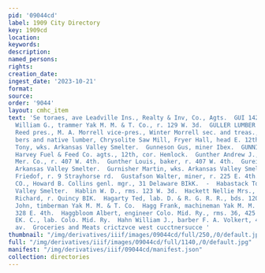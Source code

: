 ```yaml
---
pid: '09044cd'
label: 1909 City Directory
key: 1909cd
location: 
keywords: 
description: 
named_persons: 
rights: 
creation_date: 
ingest_date: '2023-10-21'
format: 
source: 
order: '9044'
layout: cmhc_item
text: 'Se toraes, ave Leadville Ins., Realty & Inv, Co., Agts.  GUI 142 HA Guiller
  William G., trammer Yak M. M. & T. Co., r. 129 W. 3d.  GULLER LUMBER Co., A. H.
  Reed pres., M. A. Morrell vice-pres., Winter Morrell sec. and treas., mining tim-
  bers and native lumber, Chrysolite Saw Mill, Fryer Hall, head E. 12th.  Gulsnicker
  Tony, wks. Arkansas Valley Smelter.  Gunneson Gus, miner Ibex.  GUNNISON COAL, John
  Harvey Fuel & Feed Co. agts., 12th, cor. Hemlock.  Gunther Andrew J., baker Hart-Zaitz
  Mer. Co., r. 407 W. 4th.  Gunther Louis, baker, r. 407 W. 4th.  Gureich Tony, wks.
  Arkansas Valley Smelter.  Gurnisher Martin, wks. Arkansas Valley Smelter.  Guska
  Friedof, r. 9 Strayhorse rd.  Gustafson Walter, miner, r. 225 E. 4th.  GYPSY MINES
  CO., Howard B. Collins genl. mgr., 31 Delaware BIkK.  -  Habastack Tony, wks. Arkansas
  Valley Smelter.  Hablin W. D., rms. 123 W. 3d.  Hackett Nellie Mrs., r. 107 W. 3d.  Hafey
  Richard, r. Quincy BIK.  Hagarty Ted, lab. D. & R. G. R. R., bds. 1201 Poplar.  Hager
  John, timberman Yak M. M. & T. Co.  Hagg Frank, machineman Yak M. M. & T. Co., r.
  328 E. 4th.  Haggbloom Albert, engineer Colo. Mid. Ry., rms. 36, 425 Harrison av.  Haggbloom
  EK. C., lab. Colo. Mid. Ry.  Hahn William J., barber F. A. Volkert, 408 Harrison
  av.  Groceries and Meats crictzvce west cucctnersucce '
thumbnail: "/img/derivatives/iiif/images/09044cd/full/250,/0/default.jpg"
full: "/img/derivatives/iiif/images/09044cd/full/1140,/0/default.jpg"
manifest: "/img/derivatives/iiif/09044cd/manifest.json"
collection: directories
---
```

